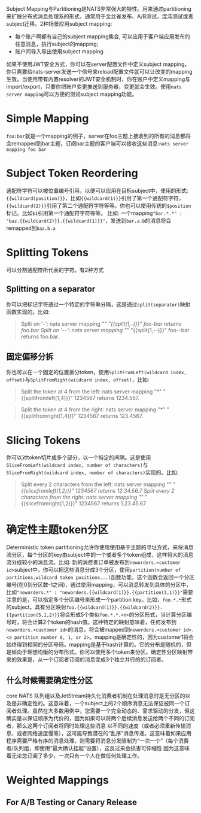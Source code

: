 Subject Mapping与Partitioning是NATS非常强大的特性。用来通过partitioning来扩展分布式消息处理系的形式，通常用于金丝雀发布、A/B测试，混沌测试或者subject迁移。2种场景应用subject mapping:
- 每个账户啊都有自己的subject mapping集合, 可以应用于客户端应用发布的任意消息，执行subject的mapping;
- 账户间导入导出使用subject mapping

如果不使用JWT安全方式，你可以在server配置文件中定义subject mapping，你只需要给nats-server发送一个信号来reload配置文件就可以让改变的mapping生效。当使用带有内置resolver的JWT安全机制时，你在账户中定义mapping与import/export，只要你把账户变更推送到服务器，变更就会生效。使用`nats server mapping`可以方便的测试subject mapping功能。

# Simple Mapping
`foo:bar`就是一个mapping的例子，server在foo主题上接收到的所有的消息都将会remapped到bar主题，订阅bar主题的客户端可以接收这些消息:`nats server mapping foo bar`
# Subject Token Reordering
通配符字符可以被位置编号引用，以便可以应用在目标subject中，使用的形式: `{{wildcard(position)}}`，比如`{{wildcard(1)}}`引用了第一个通配符字符，`{{wildcard(2)}}`引用了第二个通配符字符等等。你也可以使用传统的`$position`标记。比如`$1`引用第一个通配符字符等等。
比如: 一个mapping`"bar.*.*" : "baz.{{wildcard(2)}}.{{wildcard(1)}}"`，发送到`bar.a.b`的消息将会remapped到`baz.b.a`
# Splitting Tokens
可以分割通配符所代表的字符。有2种方式
## Splitting on a separator
你可以把标记字符通过一个特定的字符串分隔，这是通过`split(separator)`映射函数实现的。比如:
> Split on '-': nats server mapping "*" "{{split(1,-)}}" foo-bar returns foo.bar
> Split on '--': nats server mapping "*" "{{split(1,--)}}" foo--bar returns foo.bar.

## 固定偏移分拆
你也可以在一个固定的位置拆分token，使用`SplitFromLeft(wildcard index, offset)`与`SplitFromRight(wildcard index, offset)`，比如:
>Split the token at 4 from the left: nats server mapping "*" "{{splitfromleft(1,4)}}" 1234567 returns 1234.567.

>Split the token at 4 from the right: nats server mapping "*" "{{splitfromright(1,4)}}" 1234567 returns 123.4567.

# Slicing Tokens
你可以对token切片成多个部分，以一个特定的间隔。这是使用`SliceFromLeft(wildcard index, number of characters)`与`SliceFromRight(wildcard index, number of characters)`实现的。比如:
> Split every 2 characters from the left: nats server mapping "*" "{{slicefromleft(1,2)}}" 1234567 returns 12.34.56.7
> Split every 2 characters from the right: nats server mapping "*" "{{slicefromright(1,2)}}" 1234567 returns 1.23.45.67

# 确定性主题token分区
Deterministic token partitioning允许你使用使用基于主题的寻址方式，来将消息流分区，每个分区的key由subject中的一个或者多个token组成，这样将大的消息流分成较小的消息流。比如: 新的消费者订单被发布到`neworders.<customer id>`subject中，你可以把这些消息分成3个分区，使用`partition(number of partitions,wildcard token positions...)`函数功能，这个函数会返回一个分区编号(在0到分区数-1之间)，通过使用mapping，可以消息转发到具体的分区中，比如`"neworders.*" : "neworders.{{wildcard(1)}}.{{partition(3,1)}}"`需要注意的是，可以指定多个分区编号来形成一个partition key。比如，`foo.*.*`形式的subject，具有分区映射`foo.{{wildcard(1)}}.{{wildcard(2)}}.{{partition(5,1,2)}}`将会形成5个类似`foo.*.*.<n>`的分区形式，当计算分区编号时，将会计算2个token的hash值。这种特定的映射意味着，任何发布到`neworders.<customer id>`的消息，将会被mapped到`neworders.<customer id>.<a partition number 0, 1, or 2>`。mapping是确定性的，因为customer1将会始终得到相同的分区号码。mapping是基于hash计算的。它的分布是随机的，但是倾向于理想均衡的分布形式。你可以使用多个token来分区。确定性分区映射带来的效果是，从一个订阅者订阅的消息变成3个独立并行的的订阅者。
## 什么时候需要确定性分区
core NATS 队列组以及JetStream持久化消费者机制在处理消息时是无分区的以及是非确定性的。这意味着，一个subject上的2个顺序消息无法保证被同一个订阅者处理。虽然在大多数用例中，您需要一个完全动态的、需求驱动的分发，但这确实是以保证顺序为代价的，因为如果可以将两个后续消息发送给两个不同的订阅者，那么这两个订阅者将同时处理这些消息 以不同的速度（或者必须重新传输消息，或者网络速度慢等），这可能导致潜在的“乱序”消息传递。这意味着如果应用程序需要严格有序的消息处理，则需要将消息分发限制为“一次一个”（每个消费者/队列组，即使用“最大确认挂起”设置），这反过来会损害可伸缩性 因为这意味着无论您订阅了多少，一次只有一个人在做任何处理工作。
# Weighted Mappings
## For A/B Testing or Canary Release